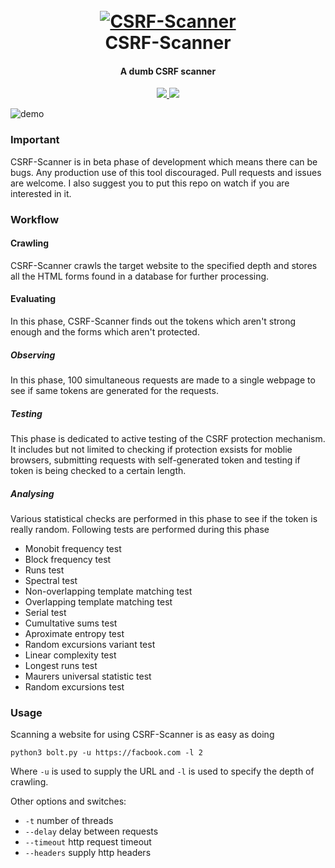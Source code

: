 <h1 align="center">
  <br>
  <a href="https://github.com/scaninfoga/CSRF-Scanner"><img src="http://scaninfoga.in/wp-content/uploads/2022/01/cropped-cropped-scaninfoga.png" alt="CSRF-Scanner"></a>
  <br>
  CSRF-Scanner
  <br>
</h1>

<h4 align="center">A dumb CSRF scanner</h4>

<p align="center">
  <a href="https://github.com/scaninfoga">
    <img src="http://scaninfoga.in/wp-content/uploads/2022/01/globe-free-img.png">
  </a>
  <a href="https://www.instagram.com/rohan_nahak.h.r/">
    <img src="https://upload.wikimedia.org/wikipedia/commons/thumb/a/a5/Instagram_icon.png/2048px-Instagram_icon.png">
  </a>
</p>

![demo](http://scaninfoga.in/wp-content/uploads/2022/04/scaninfoga-123.png)

### Important
CSRF-Scanner is in beta phase of development which means there can be bugs. Any production use of this tool discouraged.
Pull requests and issues are welcome. I also suggest you to put this repo on watch if you are interested in it.

### Workflow

#### Crawling
CSRF-Scanner crawls the target website to the specified depth and stores all the HTML forms found in a database for further processing.

#### Evaluating
In this phase, CSRF-Scanner finds out the tokens which aren't strong enough and the forms which aren't protected.

##### Observing
In this phase, 100 simultaneous requests are made to a single webpage to see if same tokens are generated for the requests.

##### Testing
This phase is dedicated to active testing of the CSRF protection mechanism. It includes but not limited to checking if protection exsists for moblie browsers, submitting requests with self-generated token and testing if token is being checked to a certain length.

##### Analysing
Various statistical checks are performed in this phase to see if the token is really random.
Following tests are performed during this phase
- Monobit frequency test
- Block frequency test
- Runs test
- Spectral test
- Non-overlapping template matching test
- Overlapping template matching test
- Serial test
- Cumultative sums test
- Aproximate entropy test
- Random excursions variant test
- Linear complexity test
- Longest runs test
- Maurers universal statistic test
- Random excursions test

### Usage

Scanning a website for using CSRF-Scanner is as easy as doing
```
python3 bolt.py -u https://facbook.com -l 2
```
Where `-u` is used to supply the URL and `-l` is used to specify the depth of crawling.

Other options and switches:

- `-t` number of threads
- `--delay` delay between requests
- `--timeout` http request timeout
- `--headers` supply http headers


